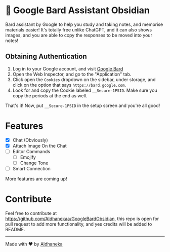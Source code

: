 # 💬 Google Bard Assistant Obsidian

Bard assistant by Google to help you study and taking notes, and memorise materials easier! It's totally free unlike ChatGPT, and it can also shows images, and you are able to copy the responses to be moved into your notes!

## Obtaining Authentication

1. Log in to your Google account, and visit [Google Bard](https://bard.google.com)
2. Open the Web Inspector, and go to the "Application" tab.
3. Click open the `Cookies` dropdown on the sidebar, under storage, and click on the option that says `https://bard.google.com`.
4. Look for and copy the Cookie labeled `__Secure-1PSID`. Make sure you copy the periods at the end as well.

That's it! Now, put `__Secure-1PSID` in the setup screen and you're all good!

# Features

-   [x] Chat (Obviously)
-   [x] Attach Image On the Chat
-   [ ] Editor Commands
    -   [ ] Emojify
    -   [ ] Change Tone
-   [ ] Smart Connection

More features are coming up!

# Contribute

Feel free to contribute at https://github.com/Aldhanekaa/GoogleBardObsidian, this repo is open for pull request to add more functionality, and yes credits will be added to README.

---

Made with ❤️ by [Aldhaneka](https://github.com/aldhanekaa)
